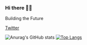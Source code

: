 ### Hi there 👋🏼

Building the Future

<a href="https://twitter.com/randyhattab">Twitter</a>

![Anurag's GitHub stats](https://github-readme-stats.vercel.app/api?username=randyh0120&count_private=true&show_icons=true)
[![Top Langs](https://github-readme-stats.vercel.app/api/top-langs/?username=randyh0120&langs_count=8&hide=C#)](https://github.com/anuraghazra/github-readme-stats)

<!--
**randyh0120/randyh0120** is a ✨ _special_ ✨ repository because its `README.md` (this file) appears on your GitHub profile.

Here are some ideas to get you started:

- 🔭 I’m currently working on 
- 🌱 I’m currently learning ...
- 👯 I’m looking to collaborate on ...
- 🤔 I’m looking for help with ...
- 💬 Ask me about ...
- 📫 How to reach me: ...
- 😄 Pronouns: ...
- ⚡ Fun fact: ...
-->
